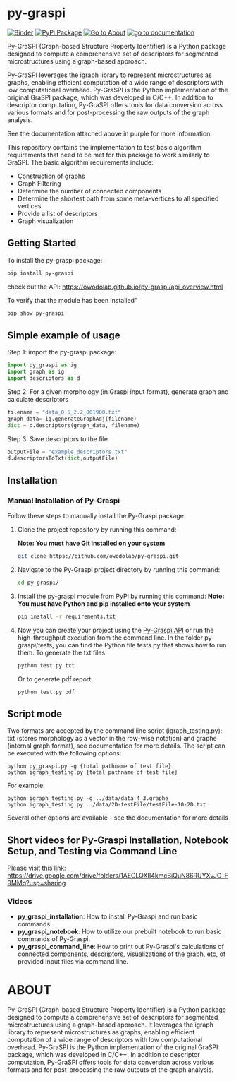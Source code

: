 # py-graspi
[![Binder](https://mybinder.org/badge.svg)](https://mybinder.org/v2/gh/kkevinmartinezz/kaggle_PyGraspi/3d7bf5df17b015612ab1b8261c63d0bbb00a268f?urlpath=lab%2Ftree%2Fpygraspi-test.ipynb) [![PyPi Package](https://img.shields.io/badge/PyPi-package-blue)](https://pypi.org/project/py-graspi/) [![Go to About](https://img.shields.io/badge/go_to-about-green)](#about) [![go to documentation](https://img.shields.io/badge/go_to-documentation-purple)](https://owodolab.github.io/py-graspi/)



Py-GraSPI (Graph-based Structure Property Identifier) is a Python package designed to compute a comprehensive set of descriptors for segmented microstructures using a graph-based approach. 

Py-GraSPI leverages the igraph library to represent microstructures as graphs, enabling efficient computation of a wide range of descriptors with low computational overhead. Py-GraSPI is the Python implementation of the original GraSPI package, which was developed in C/C++. In addition to descriptor computation, Py-GraSPI offers tools for data conversion across various formats and for post-processing the raw outputs of the graph analysis.

See the documentation attached above in purple for more information.

This repository contains the implementation to test basic algorithm requirements that need to be met for this package to work similarly to GraSPI.
The basic algorithm requirements include:
  -  Construction of graphs
  -  Graph Filtering
  -  Determine the number of connected components
  -  Determine the shortest path from some meta-vertices to all specified vertices
  -  Provide a list of descriptors
  -  Graph visualization


## Getting Started
To install the py-graspi package:
```bash 
pip install py-graspi
```
check out the API: https://owodolab.github.io/py-graspi/api_overview.html

To verify that the module has been installed"

```bash
pip show py-graspi
```

## Simple example of usage

Step 1: import the py-graspi package: 

```python
import py_graspi as ig
import graph as ig
import descriptors as d
```

Step 2: For a given morphology (in Graspi input format), generate graph and calculate descriptors

```python
filename = "data_0.5_2.2_001900.txt"
graph_data= ig.generateGraphAdj(filename)
dict = d.descriptors(graph_data, filename)
```

Step 3: Save descriptors to the file 

```python
outputFile = "example_descriptors.txt"
d.descriptorsToTxt(dict,outputFile)
```

## Installation
### Manual Installation of Py-Graspi
Follow these steps to manually install the Py-Graspi package.

1. Clone the project repository by running this command:

   **Note: You must have Git installed on your system**
   ```bash
   git clone https://github.com/owodolab/py-graspi.git
   ```

2. Navigate to the Py-Graspi project directory by running this command:
   ```bash
   cd py-graspi/
   ```

3. Install the py-graspi module from PyPI by running this command:
   **Note: You must have Python and pip installed onto your system**
   ```bash
   pip install -r requirements.txt
   ```
   
4. Now you can create your project using the [Py-Graspi API](https://owodolab.github.io/py-graspi/api_overview.html) or run the high-throughput execution from the command line.
   In the folder py-graspi/tests, you can find the Python file tests.py that shows how to run them.
   To generate the txt files:
   ```bash
   python test.py txt
   ```
   Or to generate pdf report:
   ```bash
   python test.py pdf
   ```


## Script mode


Two formats are accepted by the command line script (igraph_testing.py): txt (stores morphology as a vector in the row-wise notation) and graphe (internal graph format), see documentation for more details. The script can be executed with the following options:
  
````
python py_graspi.py -g {total pathname of test file} 
python igraph_testing.py {total pathname of test file}
````
For example:

```
python igraph_testing.py -g ../data/data_4_3.graphe
python igraph_testing.py ../data/2D-testFile/testFile-10-2D.txt 
```
Several other options are available - see the documentation for more details

  
## Short videos for Py-Graspi Installation, Notebook Setup, and Testing via Command Line
Please visit this link: https://drive.google.com/drive/folders/1AECLQXII4kmcBiQuN86RUYXvJG_F9MMq?usp=sharing
### Videos
* **py_graspi_installation**: How to install Py-Graspi and run basic commands.
* **py_graspi_notebook**: How to utilize our prebuilt notebook to run basic commands of Py-Graspi.
* **py_graspi_command_line**: How to print out Py-Graspi's calculations of connected components, descriptors, visualizations of the graph, etc, of provided input files via command line.


# ABOUT
Py-GraSPI (Graph-based Structure Property Identifier) is a Python package designed to compute a comprehensive set of descriptors for segmented microstructures using a graph-based approach. It leverages the igraph library to represent microstructures as graphs, enabling efficient computation of a wide range of descriptors with low computational overhead.
Py-GraSPI is the Python implementation of the original GraSPI package, which was developed in C/C++.
In addition to descriptor computation, Py-GraSPI offers tools for data conversion across various formats and for post-processing the raw outputs of the graph analysis.
